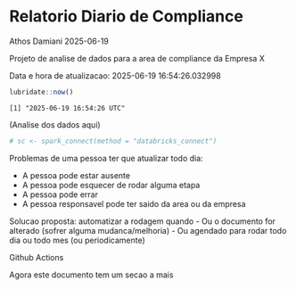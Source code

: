 # Relatorio Diario de Compliance
Athos Damiani
2025-06-19

Projeto de analise de dados para a area de compliance da Empresa X

Data e hora de atualizacao: 2025-06-19 16:54:26.032998

``` r
lubridate::now()
```

    [1] "2025-06-19 16:54:26 UTC"

(Analise dos dados aqui)

``` r
# sc <- spark_connect(method = "databricks_connect")
```

Problemas de uma pessoa ter que atualizar todo dia:

-   A pessoa pode estar ausente
-   A pessoa pode esquecer de rodar alguma etapa
-   A pessoa pode errar
-   A pessoa responsavel pode ter saido da area ou da empresa

Solucao proposta: automatizar a rodagem quando - Ou o documento for
alterado (sofrer alguma mudanca/melhoria) - Ou agendado para rodar todo
dia ou todo mes (ou periodicamente)

Github Actions

Agora este documento tem um secao a mais
